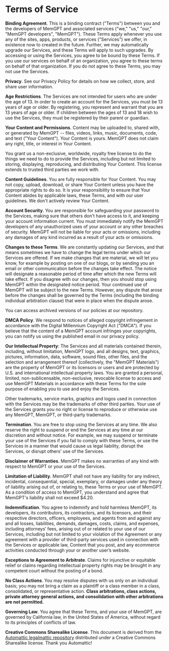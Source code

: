 Terms of Service
================

**Binding Agreement**. This is a binding contract ("Terms") between you and the developers of MemGPT and associated services ("we," "us," "our," "MemGPT developers", "MemGPT"). These Terms apply whenever you use any of the sites, apps, products, or services ("Services") we offer, in existence now to created in the future. Further, we may automatically upgrade our Services, and these Terms will apply to such upgrades. By accessing or using the Services, you agree to be bound by these Terms. If you use our services on behalf of an organization, you agree to these terms on behalf of that organization. If you do not agree to these Terms, you may not use the Services.

**Privacy**. See our Privacy Policy for details on how we collect, store, and share user information.

**Age Restrictions**. The Services are not intended for users who are under the age of 13. In order to create an account for the Services, you must be 13 years of age or older. By registering, you represent and warrant that you are 13 years of age or older. If children between the ages of 13 and 18 wish to use the Services, they must be registered by their parent or guardian.

**Your Content and Permissions**. Content may be uploaded to, shared with, or generated by MemGPT -- files, videos, links, music, documents, code, and text ("Your Content"). Your Content is yours. MemGPT does not claim any right, title, or interest in Your Content.

You grant us a non-exclusive, worldwide, royalty free license to do the things we need to do to provide the Services, including but not limited to storing, displaying, reproducing, and distributing Your Content. This license extends to trusted third parties we work with.

**Content Guidelines**. You are fully responsible for Your Content. You may not copy, upload, download, or share Your Content unless you have the appropriate rights to do so. It is your responsibility to ensure that Your Content abides by applicable laws, these Terms, and with our user guidelines. We don't actively review Your Content.

**Account Security**. You are responsible for safeguarding your password to the Services, making sure that others don't have access to it, and keeping your account information current. You must immediately notify the MemGPT developers of any unauthorized uses of your account or any other breaches of security. MemGPT will not be liable for your acts or omissions, including any damages of any kind incurred as a result of your acts or omissions.

**Changes to these Terms**. We are constantly updating our Services, and that means sometimes we have to change the legal terms under which our Services are offered. If we make changes that are material, we will let you know, for example by posting on one of our blogs, or by sending you an email or other communication before the changes take effect. The notice will designate a reasonable period of time after which the new Terms will take effect. If you disagree with our changes, then you should stop using MemGPT within the designated notice period. Your continued use of MemGPT will be subject to the new Terms. However, any dispute that arose before the changes shall be governed by the Terms (including the binding individual arbitration clause) that were in place when the dispute arose.

You can access archived versions of our policies at our repository.

**DMCA Policy**. We respond to notices of alleged copyright infringement in accordance with the Digital Millennium Copyright Act ("DMCA"). If you believe that the content of a MemGPT account infringes your copyrights, you can notify us using the published email in our privacy policy.

**Our Intellectual Property**: The Services and all materials contained therein, including, without limitation, MemGPT logo, and all designs, text, graphics, pictures, information, data, software, sound files, other files, and the selection and arrangement thereof (collectively, the "MemGPT Materials") are the property of MemGPT or its licensors or users and are protected by U.S. and international intellectual property laws. You are granted a personal, limited, non-sublicensable, non-exclusive, revocable license to access and use MemGPT Materials in accordance with these Terms for the sole purpose of enabling you to use and enjoy the Services.

Other trademarks, service marks, graphics and logos used in connection with the Services may be the trademarks of other third parties. Your use of the Services grants you no right or license to reproduce or otherwise use any MemGPT, MemGPT, or third-party trademarks.

**Termination**. You are free to stop using the Services at any time. We also reserve the right to suspend or end the Services at any time at our discretion and without notice. For example, we may suspend or terminate your use of the Services if you fail to comply with these Terms, or use the Services in a manner that would cause us legal liability, disrupt the Services, or disrupt others' use of the Services.

**Disclaimer of Warranties**. MemGPT makes no warranties of any kind with respect to MemGPT or your use of the Services.

**Limitation of Liability**. MemGPT shall not have any liability for any indirect, incidental, consequential, special, exemplary, or damages under any theory of liability arising out of, or relating to, these Terms or your use of MemGPT. As a condition of access to MemGPT, you understand and agree that MemGPT's liability shall not exceed $4.20.

**Indemnification**. You agree to indemnify and hold harmless MemGPT, its developers, its contributors, its contractors, and its licensors, and their respective directors, officers, employees, and agents from and against any and all losses, liabilities, demands, damages, costs, claims, and expenses, including attorneys’ fees, arising out of or related to your use of our Services, including but not limited to your violation of the Agreement or any agreement with a provider of third-party services used in connection with the Services or applicable law, Content that you post, and any ecommerce activities conducted through your or another user’s website.

**Exceptions to Agreement to Arbitrate**. Claims for injunctive or equitable relief or claims regarding intellectual property rights may be brought in any competent court without the posting of a bond.

**No Class Actions**. You may resolve disputes with us only on an individual basis; you may not bring a claim as a plaintiff or a class member in a class, consolidated, or representative action. **Class arbitrations, class actions, private attorney general actions, and consolidation with other arbitrations are not permitted.**

**Governing Law**. You agree that these Terms, and your use of MemGPT, are governed by California law, in the United States of America, without regard to its principles of conflicts of law.

**Creative Commons Sharealike License**. This document is derived from the [Automattic legalmattic repository](https://github.com/Automattic/legalmattic) distributed under a Creative Commons Sharealike license. Thank you Automattic!
